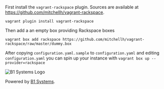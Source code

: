 First install the `vagrant-rackspace` plugin. Sources are available at https://github.com/mitchellh/vagrant-rackspace.

```
vagrant plugin install vagrant-rackspace
```

Then add a an empty box providing Rackspace boxes


```
vagrant box add rackspace https://github.com/mitchellh/vagrant-rackspace/raw/master/dummy.box
```

After copying `configuration.yaml.sample` to `configuration.yaml`  and editing `configuration.yaml` you can spin up your instance with `vagrant box up --provider=rackspace`


![B1 Systems Logo](http://b1-systems.de/typo3temp/GB/8efb9aa347.png)

Powered by [B1 Systems](http://www.b1-systems.de).
